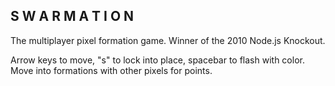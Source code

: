 ## S W A R M A T I O N

The multiplayer pixel formation game. Winner of the 2010 Node.js Knockout.

Arrow keys to move, "s" to lock into place, spacebar to flash with color. Move into formations with other pixels for points.
